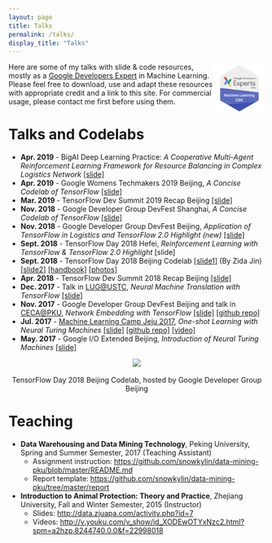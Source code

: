 ```yaml
---
layout: page
title: Talks
permalink: /talks/
display_title: "Talks"
---
```


<a href="https://developers.google.com/experts/about" target="_blank"><img src="/assets/talks/2018-GDE-Machine-Learning-Badge.png" style="width: 20%; float: right;"/></a>

Here are some of my talks with slide & code resources, mostly as a [Google Developers Expert](https://developers.google.com/experts/people/xihan-li) in Machine Learning. Please feel free to download, use and adapt these resources with appropriate credit and a link to this site. For commercial usage, please contact me first before using them.

# Talks and Codelabs

- **Apr. 2019** - BigAI Deep Learning Practice: *A Cooperative Multi-Agent Reinforcement Learning Framework for Resource Balancing in Complex Logistics Network* [[slide]](https://docs.google.com/presentation/d/1Rg0YaKllBaH3WqkYwHb6ySdYgxnkMpL7GbIMIpnJgn4/edit?usp=sharing) 
- **Apr. 2019** - Google Womens Techmakers 2019 Beijing, *A Concise Codelab of TensorFlow* [[slide]](https://drive.google.com/file/d/1nzDUJUYr4HDoOBqA_NfbCfTa3MQrrS8H/view?usp=sharing)
- **Mar. 2019** - TensorFlow Dev Summit 2019 Recap Beijing [[slide]](https://drive.google.com/file/d/1072G9UwsLXvXGHFrcrB3fedhoG3nwul3/view?usp=sharing)
- **Nov. 2018** - Google Developer Group DevFest Shanghai, *A Concise Codelab of TensorFlow* [[slide]](https://drive.google.com/file/d/1nzDUJUYr4HDoOBqA_NfbCfTa3MQrrS8H/view?usp=sharing)
- **Nov. 2018** - Google Developer Group DevFest Beijing, *Application of TensorFlow in Logistics and TensorFlow 2.0 Highlight (new)* [[slide]](https://drive.google.com/file/d/1dYbOjLbHG7t1UNG9fzsUJTSAn8OQqC80/view?usp=sharing)
- **Sept. 2018** - TensorFlow Day 2018 Hefei, *Reinforcement Learning with TensorFlow & TensorFlow 2.0 Highlight* [slide]
- **Sept. 2018** - TensorFlow Day 2018 Beijing Codelab [[slide1]](https://drive.google.com/file/d/1XbAmrTjOoGRqalDVshwVPGhK7WahFnKU/view?usp=sharing) (By Zida Jin) [[slide2]](https://drive.google.com/file/d/1HoKeNUJ6fI7fbI0gh-qXiKkqYJqft7F8/view?usp=sharing) [[handbook]]({{site.url}}/tensorflow/2018/08/29/a-concise-handbook-of-tensorflow.html) [[photos]](https://www.meetup.com/GDG-Beijing/photos/29265171/)
- **Apr. 2018** - TensorFlow Dev Summit 2018 Recap Beijing [[slide]](https://docs.google.com/presentation/d/1c2_tBjRaHZjQ7svZplIjDfN9mqdHdaVYtgCoEdXU8uM/edit?usp=sharing)
- **Dec. 2017** - Talk in [LUG@USTC](https://lug.ustc.edu.cn/wiki/), *Neural Machine Translation with TensorFlow* [[slide]](https://drive.google.com/file/d/1gCJDXeeR_x-uSuwVvtpWL5v3vLhoEC0h/view?usp=sharing)
- **Nov. 2017** - Google Developer Group DevFest Beijing and talk in [CECA@PKU](http://ceca.pku.edu.cn/), *Network Embedding with TensorFlow* [[slide]](https://github.com/snowkylin/line/blob/master/Network_Embedding_with_TensorFlow.pdf) [[github repo]](https://github.com/snowkylin/line)
- **Jul. 2017** - [Machine Learning Camp Jeju 2017](http://jeju.dlcamp.org/2017/about/), *One-shot Learning with Neural Turing Machines* [[slide]](https://docs.google.com/presentation/d/1FqU7q-vWN9uV7sMRt9It9F_el9nIdqzBfMPm91hJ4B0/edit?usp=sharing) [[github repo]](https://github.com/snowkylin/ntm) [[video]](https://www.youtube.com/watch?v=cc1G2F6VsjA)
- **May. 2017** - Google I/O Extended Beijing, *Introduction of Neural Turing Machines* [[slide]](https://drive.google.com/file/d/0B1fL75_aZSmMd3A2dzJ4QkRhbm8/view?usp=sharing)


<center>
    <p><img src="/assets/talks/tf_codelab_beijing_2018.jpg" style="width: 50%"/></p>
    <p>TensorFlow Day 2018 Beijing Codelab, hosted by Google Developer Group Beijing</p>
</center>

# Teaching

- **Data Warehousing and Data Mining Technology**, Peking University, Spring and Summer Semester, 2017 (Teaching Assistant)
    - Assignment instruction: <https://github.com/snowkylin/data-mining-pku/blob/master/README.md>
    - Report template: <https://github.com/snowkylin/data-mining-pku/tree/master/report>
- **Introduction to Animal Protection: Theory and Practice**, Zhejiang University, Fall and Winter Semester, 2015 (Instructor)
    - Slides: <http://data.zjuapa.com/activity.php?id=7>
    - Videos: <http://v.youku.com/v_show/id_XODEwOTYxNzc2.html?spm=a2hzp.8244740.0.0&f=22998018>







